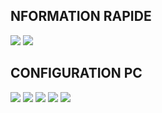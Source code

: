 ## NFORMATION RAPIDE
![](https://img.shields.io/badge/OS-Manjaro_GNOME-informational?style=flat&logoColor=white&color=2874A6)
![](https://img.shields.io/badge/Text_Editor-Atom-informational?style=flat&logoColor=white&color=2874A6)

## CONFIGURATION PC
![](https://img.shields.io/badge/Processeur-Ryzen_5_1600_AF-informational?style=flat&logoColor=white&color=2874A6)
![](https://img.shields.io/badge/Carte_Graphique-MSI_GTX_1650-informational?style=flat&logoColor=white&color=2874A6)
![](https://img.shields.io/badge/RAM-HyperX_DDR4_8GO_3200MHZ-informational?style=flat&logoColor=white&color=2874A6)
![](https://img.shields.io/badge/SSD-KINGSTON_A2000_250GO-informational?style=flat&logoColor=white&color=2874A6)
![](https://img.shields.io/badge/Carte_Mere-B450_I_AORUS_PRO_WIFI-informational?style=flat&logoColor=white&color=2874A6)
